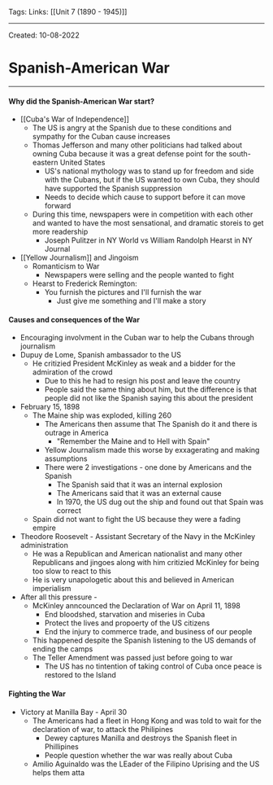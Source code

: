 Tags:
Links: [[Unit 7 (1890 - 1945)]]

---
Created: 10-08-2022
# Spanish-American War
---

#### Why did the Spanish-American War start?
- [[Cuba's War of Independence]]
	- The US is angry at the Spanish due to these conditions and sympathy for the Cuban cause increases
	- Thomas Jefferson and many other politicians had talked about owning Cuba because it was a great defense point for the south-eastern United States
		- US's national mythology was to stand up for freedom and side with the Cubans, but if the US wanted to own Cuba, they should have supported the Spanish suppression
		- Needs to decide which cause to support before it can move forward
	- During this time, newspapers were in competition with each other and wanted to have the most sensational, and dramatic storeis to get more readership
		- Joseph Pulitzer in NY World vs William Randolph Hearst in NY Journal
- [[Yellow Journalism]] and Jingoism
  - Romanticism to War
    - Newspapers were selling and the people wanted to fight
  - Hearst to Frederick Remington:
    - You furnish the pictures and I'll furnish the war
      - Just give me something and I'll make a story

#### Causes and consequences of the War
- Encouraging involvment in the Cuban war to help the Cubans through journalism
- Dupuy de Lome, Spanish ambassador to the US
	- He critizied President McKinley as weak and a bidder for the admiration of the crowd
		- Due to this he had to resign his post and leave the country
		- People said the same thing about him, but the difference is that people did not like the Spanish saying this about the president
- February 15, 1898
	- The Maine ship was exploded, killing 260
		- The Americans then assume that The Spanish do it and there is outrage in America
			- "Remember the Maine and to Hell with Spain"
		- Yellow Journalism made this worse by exxagerating and making assumptions
		- There were 2 investigations - one done by Americans and the Spanish
			- The Spanish said that it was an internal explosion
			- The Americans said that it was an external cause
			- In 1970, the US dug out the ship and found out that Spain was correct
	- Spain did not want to fight the US because they were a fading empire
- Theodore Roosevelt - Assistant Secretary of the Navy in the McKinley administration
	- He was a Republican and American nationalist and many other Republicans and jingoes along with him critizied McKinley for being too slow to react to this
	- He is very unapologetic about this and believed in American imperialism
- After all this pressure - 
	- McKinley anncounced the Declaration of War on April 11, 1898
		- End bloodshed, starvation and miseries in Cuba
		- Protect the lives and propoerty of the US citizens
		- End the injury to commerce trade, and business of our people
	- This happened despite the Spanish listening to the US demands of ending the camps
	- The Teller Amendment was passed just before going to war
		- The US has no tintention of taking control of Cuba once peace is restored to the Island

#### Fighting the War
- Victory at Manilla Bay - April 30
	- The Americans had a fleet in Hong Kong and was told to wait for the declaration of war, to attack the Philipines
		- Dewey captures Manilla and destroys the Spanish fleet in Phillipines
		- People question whether the war was really about Cuba
	- Amilio Aguinaldo was the LEader of the Filipino Uprising and the US helps them atta